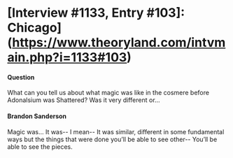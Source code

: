 # [Interview #1133, Entry #103]: Chicago](https://www.theoryland.com/intvmain.php?i=1133#103)

#### Question

What can you tell us about what magic was like in the cosmere before Adonalsium was Shattered? Was it very different or…

#### Brandon Sanderson

Magic was... It was-- I mean-- It was similar, different in some fundamental ways but the things that were done you’ll be able to see other-- You’ll be able to see the pieces.

